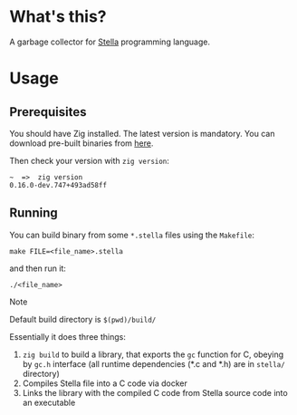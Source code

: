 # What's this?

A garbage collector for [Stella](https://fizruk.github.io/stella/) programming language.

# Usage

## Prerequisites

You should have Zig installed. The latest version is mandatory. You can download pre-built binaries from [here](https://ziglang.org/download/).

Then check your version with `zig version`:
```
~  =>  zig version
0.16.0-dev.747+493ad58ff
```

## Running

You can build binary from some `*.stella` files using the `Makefile`:
```
make FILE=<file_name>.stella
```

and then run it:
```
./<file_name>
```

> [!NOTE]
> Default build directory is `$(pwd)/build/`

Essentially it does three things:
1. `zig build` to build a library, that exports the `gc` function for C, obeying by `gc.h` interface (all runtime dependencies (*.c and *.h) are in `stella/` directory)
2. Compiles Stella file into a C code via docker
3. Links the library with the compiled C code from Stella source code into an executable
